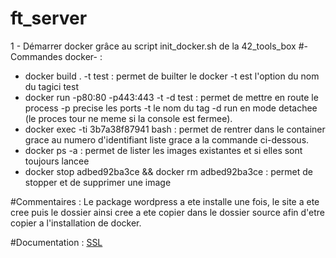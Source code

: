 # ft_server
1 - Démarrer docker grâce au script init_docker.sh de la 42_tools_box
#-Commandes docker- :
 * docker build . -t test : permet de builter le docker -t est l'option du nom du tagici test
* docker run -p80:80 -p443:443 -t -d test : permet de mettre en route le process -p precise les ports -t le nom du tag -d run en mode detachee (le proces tour ne meme si la console est fermee).
* docker exec -ti 3b7a38f87941 bash : permet de rentrer dans le container grace au numero d'identifiant liste grace a la commande ci-dessous.
* docker ps -a : permet de lister les images existantes et si elles sont toujours lancee 
* docker stop adbed92ba3ce  && docker rm adbed92ba3ce : permet de stopper et de supprimer une image

#Commentaires :
Le package wordpress a ete installe une fois, le site a ete cree puis le dossier ainsi cree a ete copier dans le dossier source afin d'etre copier a l'installation de docker.

#Documentation :
    [SSL](https://linuxize.com/post/creating-a-self-signed-ssl-certificate/)
